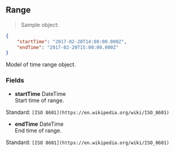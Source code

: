 
## Range

> Sample object:

```json
{
    "startTime": "2017-02-20T14:00:00.000Z",
    "endTime": "2017-02-20T15:00:00.000Z"
}
```

Model of time range object.

### Fields

* **startTime** <span class="param-type">DateTime</span><br>
Start time of range.
<p>
    <span class="param-condition">Standard:</span> <code>[ISO 8601](https://en.wikipedia.org/wiki/ISO_8601)</code>
</p>

* **endTime** <span class="param-type">DateTime</span><br>
End time of range.
<p>
    <span class="param-condition">Standard:</span> <code>[ISO 8601](https://en.wikipedia.org/wiki/ISO_8601)</code>
</p>
